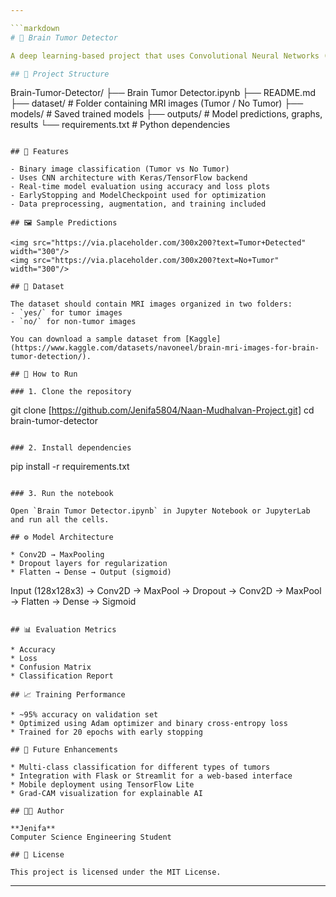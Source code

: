 ```yaml
---

```markdown
# 🧠 Brain Tumor Detector

A deep learning-based project that uses Convolutional Neural Networks (CNN) to classify brain MRI images as **tumor** or **no tumor**. This project aims to support medical professionals by providing an assistive diagnostic tool to improve accuracy and speed of brain tumor detection.

## 📁 Project Structure

```

Brain-Tumor-Detector/
├── Brain Tumor Detector.ipynb
├── README.md
├── dataset/                   # Folder containing MRI images (Tumor / No Tumor)
├── models/                    # Saved trained models
├── outputs/                   # Model predictions, graphs, results
└── requirements.txt           # Python dependencies

```

## 🧠 Features

- Binary image classification (Tumor vs No Tumor)
- Uses CNN architecture with Keras/TensorFlow backend
- Real-time model evaluation using accuracy and loss plots
- EarlyStopping and ModelCheckpoint used for optimization
- Data preprocessing, augmentation, and training included

## 🖼️ Sample Predictions

<img src="https://via.placeholder.com/300x200?text=Tumor+Detected" width="300"/>
<img src="https://via.placeholder.com/300x200?text=No+Tumor" width="300"/>

## 📌 Dataset

The dataset should contain MRI images organized in two folders:
- `yes/` for tumor images
- `no/` for non-tumor images

You can download a sample dataset from [Kaggle](https://www.kaggle.com/datasets/navoneel/brain-mri-images-for-brain-tumor-detection/).

## 🚀 How to Run

### 1. Clone the repository

```

git clone [https://github.com/Jenifa5804/Naan-Mudhalvan-Project.git]
cd brain-tumor-detector

```

### 2. Install dependencies

```

pip install -r requirements.txt

```

### 3. Run the notebook

Open `Brain Tumor Detector.ipynb` in Jupyter Notebook or JupyterLab and run all the cells.

## ⚙️ Model Architecture

* Conv2D → MaxPooling  
* Dropout layers for regularization  
* Flatten → Dense → Output (sigmoid)

```

Input (128x128x3) → Conv2D → MaxPool → Dropout → Conv2D → MaxPool → Flatten → Dense → Sigmoid

```

## 📊 Evaluation Metrics

* Accuracy  
* Loss  
* Confusion Matrix  
* Classification Report

## 📈 Training Performance

* ~95% accuracy on validation set  
* Optimized using Adam optimizer and binary cross-entropy loss  
* Trained for 20 epochs with early stopping

## 📌 Future Enhancements

* Multi-class classification for different types of tumors  
* Integration with Flask or Streamlit for a web-based interface  
* Mobile deployment using TensorFlow Lite  
* Grad-CAM visualization for explainable AI

## 🧑‍💻 Author

**Jenifa**  
Computer Science Engineering Student

## 📄 License

This project is licensed under the MIT License.
```

---
```

